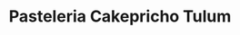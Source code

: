 ---
title: "Pasteleria Cakepricho Tulum"
url: /tulum/pasteleria-cakepricho-tulum/
shop: pastelería
---
